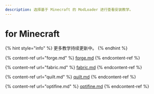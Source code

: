 ```yaml
---
description: 选择基于 Minecraft 的 ModLoader 进行查看安装教学。
---
```


# for Minecraft

{% hint style="info" %}
更多教学持续更新中。
{% endhint %}

{% content-ref url="forge.md" %}
[forge.md](forge.md)
{% endcontent-ref %}

{% content-ref url="fabric.md" %}
[fabric.md](fabric.md)
{% endcontent-ref %}

{% content-ref url="quilt.md" %}
[quilt.md](quilt.md)
{% endcontent-ref %}

{% content-ref url="optifine.md" %}
[optifine.md](optifine.md)
{% endcontent-ref %}
